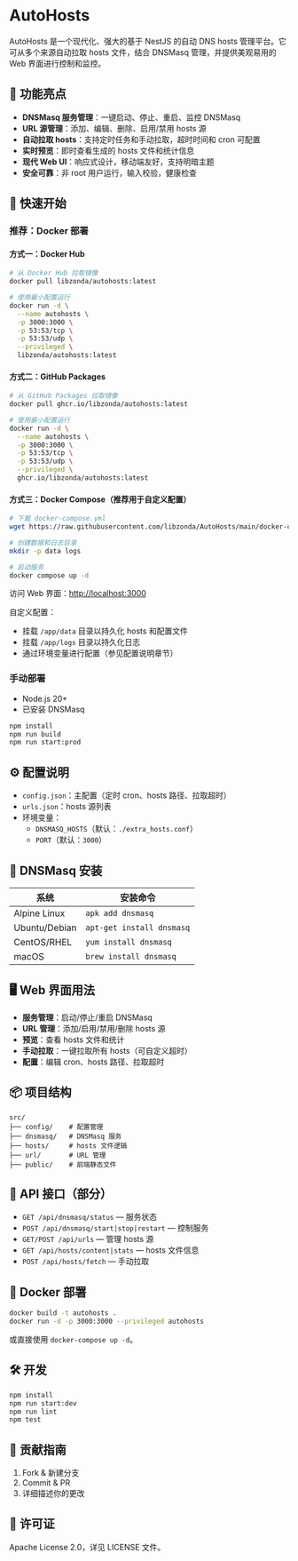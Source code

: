 # AutoHosts

AutoHosts 是一个现代化、强大的基于 NestJS 的自动 DNS hosts 管理平台。它可从多个来源自动拉取 hosts 文件，结合 DNSMasq 管理，并提供美观易用的 Web 界面进行控制和监控。

## 🚀 功能亮点

- **DNSMasq 服务管理**：一键启动、停止、重启、监控 DNSMasq
- **URL 源管理**：添加、编辑、删除、启用/禁用 hosts 源
- **自动拉取 hosts**：支持定时任务和手动拉取，超时时间和 cron 可配置
- **实时预览**：即时查看生成的 hosts 文件和统计信息
- **现代 Web UI**：响应式设计，移动端友好，支持明暗主题
- **安全可靠**：非 root 用户运行，输入校验，健康检查

## 🏁 快速开始

### 推荐：Docker 部署

#### 方式一：Docker Hub

```bash
# 从 Docker Hub 拉取镜像
docker pull libzonda/autohosts:latest

# 使用最小配置运行
docker run -d \
  --name autohosts \
  -p 3000:3000 \
  -p 53:53/tcp \
  -p 53:53/udp \
  --privileged \
  libzonda/autohosts:latest
```

#### 方式二：GitHub Packages

```bash
# 从 GitHub Packages 拉取镜像
docker pull ghcr.io/libzonda/autohosts:latest

# 使用最小配置运行
docker run -d \
  --name autohosts \
  -p 3000:3000 \
  -p 53:53/tcp \
  -p 53:53/udp \
  --privileged \
  ghcr.io/libzonda/autohosts:latest
```

#### 方式三：Docker Compose（推荐用于自定义配置）

```bash
# 下载 docker-compose.yml
wget https://raw.githubusercontent.com/libzonda/AutoHosts/main/docker-compose.yml

# 创建数据和日志目录
mkdir -p data logs

# 启动服务
docker compose up -d
```

访问 Web 界面：[http://localhost:3000](http://localhost:3000)

自定义配置：
- 挂载 `/app/data` 目录以持久化 hosts 和配置文件
- 挂载 `/app/logs` 目录以持久化日志
- 通过环境变量进行配置（参见配置说明章节）

### 手动部署

- Node.js 20+
- 已安装 DNSMasq

```bash
npm install
npm run build
npm run start:prod
```

## ⚙️ 配置说明

- `config.json`：主配置（定时 cron、hosts 路径、拉取超时）
- `urls.json`：hosts 源列表
- 环境变量：
  - `DNSMASQ_HOSTS`（默认：`./extra_hosts.conf`）
  - `PORT`（默认：`3000`）

## 🐧 DNSMasq 安装

| 系统         | 安装命令                  |
|--------------|---------------------------|
| Alpine Linux | `apk add dnsmasq`         |
| Ubuntu/Debian| `apt-get install dnsmasq` |
| CentOS/RHEL  | `yum install dnsmasq`     |
| macOS        | `brew install dnsmasq`    |

## 🖥️ Web 界面用法

- **服务管理**：启动/停止/重启 DNSMasq
- **URL 管理**：添加/启用/禁用/删除 hosts 源
- **预览**：查看 hosts 文件和统计
- **手动拉取**：一键拉取所有 hosts（可自定义超时）
- **配置**：编辑 cron、hosts 路径、拉取超时

## 📦 项目结构

```
src/
├── config/    # 配置管理
├── dnsmasq/   # DNSMasq 服务
├── hosts/     # hosts 文件逻辑
├── url/       # URL 管理
├── public/    # 前端静态文件
```

## 📝 API 接口（部分）

- `GET /api/dnsmasq/status` — 服务状态
- `POST /api/dnsmasq/start|stop|restart` — 控制服务
- `GET/POST /api/urls` — 管理 hosts 源
- `GET /api/hosts/content|stats` — hosts 文件信息
- `POST /api/hosts/fetch` — 手动拉取

## 🐳 Docker 部署

```bash
docker build -t autohosts .
docker run -d -p 3000:3000 --privileged autohosts
```
或直接使用 `docker-compose up -d`。

## 🛠️ 开发

```bash
npm install
npm run start:dev
npm run lint
npm test
```

## 🤝 贡献指南

1. Fork & 新建分支
2. Commit & PR
3. 详细描述你的更改

## 📝 许可证

Apache License 2.0，详见 LICENSE 文件。
